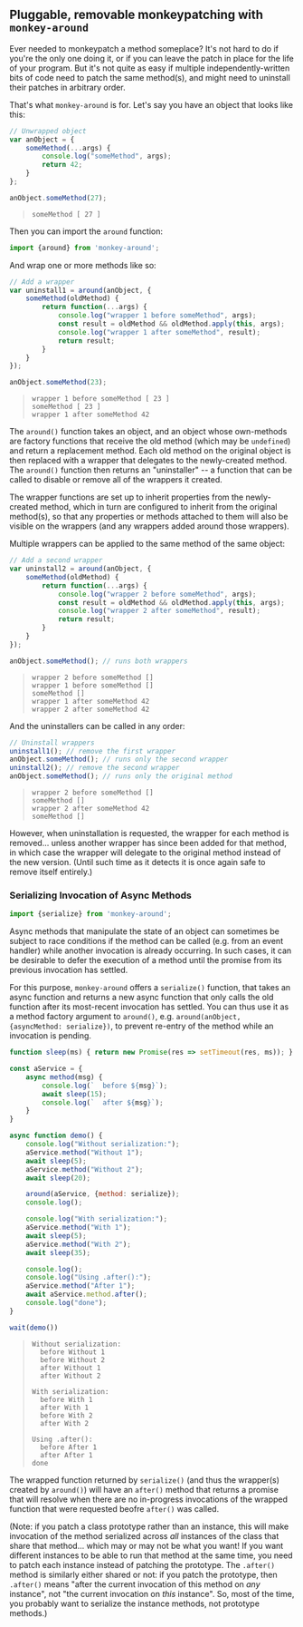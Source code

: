 ## Pluggable, removable monkeypatching with `monkey-around`

Ever needed to monkeypatch a method someplace?  It's not hard to do if you're the only one doing it, or if you can leave the patch in place for the life of your program.  But it's not quite as easy if multiple independently-written bits of code need to patch the same method(s), and might need to uninstall their patches in arbitrary order.

That's what `monkey-around` is for.  Let's say you have an object that looks like this:

```js
// Unwrapped object
var anObject = {
    someMethod(...args) {
        console.log("someMethod", args);
        return 42;
    }
};

anObject.someMethod(27);
```
> ```
> someMethod [ 27 ]
> ```

Then you can import the `around` function:

<!--mockdown: ++ignore -->

```js
import {around} from 'monkey-around';
```

And wrap one or more methods like so:

```js
// Add a wrapper
var uninstall1 = around(anObject, {
    someMethod(oldMethod) {
        return function(...args) {
            console.log("wrapper 1 before someMethod", args);
            const result = oldMethod && oldMethod.apply(this, args);
            console.log("wrapper 1 after someMethod", result);
            return result;
        }
    }
});

anObject.someMethod(23);
```
> ```
> wrapper 1 before someMethod [ 23 ]
> someMethod [ 23 ]
> wrapper 1 after someMethod 42
> ```

The `around()` function takes an object, and an object whose own-methods are factory functions that receive the old method (which may be `undefined`) and return a replacement method.  Each old method on the original object is then replaced with a wrapper that delegates to the newly-created method.  The `around()` function then returns an "uninstaller" -- a function that can be called to disable or remove all of the wrappers it created.

The wrapper functions are set up to inherit properties from the newly-created method, which in turn are configured to inherit from the original method(s), so that any properties or methods attached to them will also be visible on the wrappers (and any wrappers added around those wrappers).

Multiple wrappers can be applied to the same method of the same object:

```js
// Add a second wrapper
var uninstall2 = around(anObject, {
    someMethod(oldMethod) {
        return function(...args) {
            console.log("wrapper 2 before someMethod", args);
            const result = oldMethod && oldMethod.apply(this, args);
            console.log("wrapper 2 after someMethod", result);
            return result;
        }
    }
});

anObject.someMethod(); // runs both wrappers
```
> ```
> wrapper 2 before someMethod []
> wrapper 1 before someMethod []
> someMethod []
> wrapper 1 after someMethod 42
> wrapper 2 after someMethod 42
> ```

And the uninstallers can be called in any order:

```js
// Uninstall wrappers
uninstall1(); // remove the first wrapper
anObject.someMethod(); // runs only the second wrapper
uninstall2(); // remove the second wrapper
anObject.someMethod(); // runs only the original method
```
> ```
> wrapper 2 before someMethod []
> someMethod []
> wrapper 2 after someMethod 42
> someMethod []
> ```

However, when uninstallation is requested, the wrapper for each method is removed...  unless another wrapper has since been added for that method, in which case the wrapper will delegate to the original method instead of the new version.  (Until such time as it detects it is once again safe to remove itself entirely.)

### Serializing Invocation of Async Methods

<!--mockdown: ++ignore -->

```js
import {serialize} from 'monkey-around';
```

Async methods that manipulate the state of an object can sometimes be subject to race conditions if the method can be called (e.g. from an event handler) while another invocation is already occurring.  In such cases, it can be desirable to defer the execution of a method until the promise from its previous invocation has settled.

For this purpose, `monkey-around` offers a `serialize()` function, that takes an async function and returns a new async function that only calls the old function after its most-recent invocation has settled.  You can thus use it as a method factory argument to `around()`, e.g. `around(anObject, {asyncMethod: serialize})`, to prevent re-entry of the method while an invocation is pending.

```js
function sleep(ms) { return new Promise(res => setTimeout(res, ms)); }

const aService = {
    async method(msg) {
        console.log(`  before ${msg}`);
        await sleep(15);
        console.log(`  after ${msg}`);
    }
}

async function demo() {
    console.log("Without serialization:");
    aService.method("Without 1");
    await sleep(5);
    aService.method("Without 2");
    await sleep(20);

    around(aService, {method: serialize});
    console.log();

    console.log("With serialization:");
    aService.method("With 1");
    await sleep(5);
    aService.method("With 2");
    await sleep(35);

    console.log();
    console.log("Using .after():");
    aService.method("After 1");
    await aService.method.after();
    console.log("done");
}

wait(demo())
```

> ```
> Without serialization:
>   before Without 1
>   before Without 2
>   after Without 1
>   after Without 2
> 
> With serialization:
>   before With 1
>   after With 1
>   before With 2
>   after With 2
> 
> Using .after():
>   before After 1
>   after After 1
> done
> ```

The wrapped function returned by `serialize()` (and thus the wrapper(s) created by `around()`) will have an `after()` method that returns a promise that will resolve when there are no in-progress invocations of the wrapped function that were requested beofre `after()` was called.

(Note: if you patch a class prototype rather than an instance, this will make invocation of the method serialized across *all* instances of the class that share that method...  which may or may not be what you want!  If you want different instances to be able to run that method at the same time, you need to patch each instance instead of patching the prototype.  The `.after()` method is similarly either shared or not: if you patch the prototype, then `.after()` means "after the current invocation of this method on *any* instance", not "the current invocation on *this* instance".  So, most of the time, you probably want to serialize the instance methods, not prototype methods.)